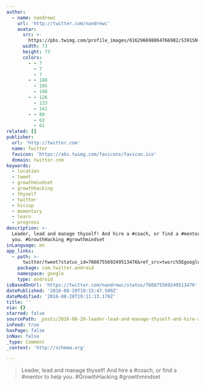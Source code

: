 ```yaml
---
author:
  - name: nandrewc
    url: 'http://twitter.com/nandrewc'
    avatar:
      src: >-
        https://pbs.twimg.com/profile_images/616296698864766982/S391SN-P_bigger.jpg
      width: 73
      height: 73
      colors:
        - - 7
          - 7
          - 7
        - - 188
          - 195
          - 198
        - - 126
          - 133
          - 141
        - - 80
          - 63
          - 61
related: []
publisher:
  url: 'http://twitter.com'
  name: Twitter
  favicon: 'https://abs.twimg.com/favicons/favicon.ico'
  domain: twitter.com
keywords:
  - location
  - tweet
  - growthmindset
  - growthhacking
  - thyself
  - twitter
  - hiccup
  - momentary
  - learn
  - progress
description: >-
  Leader, lead and manage thyself! And hire a #coach, or find a #mentor to help
  you. #GrowthHacking #growthmindset
inLanguage: en
app_links:
  - path: >-
      twitter/tweet?status_id=766675569249513476&ref_src=twsrc%5Egoogle%7Ctwcamp%5Eandroidseo%7Ctwgr%5Estatus%7Ctwterm%5E766675569249513476
    package: com.twitter.android
    namespace: google
    type: android
isBasedOnUrl: 'https://twitter.com/nandrewc/status/766675569249513476'
datePublished: '2016-08-20T19:15:47.509Z'
dateModified: '2016-08-20T19:11:13.170Z'
title: ''
via: {}
starred: false
sourcePath: _posts/2016-08-20-leader-lead-and-manage-thyself-and-hire-a-coach-or-find.md
inFeed: true
hasPage: false
inNav: false
_type: Comment
_context: 'http://schema.org'

---
```

> Leader, lead and manage thyself! And hire a \#coach, or find a \#mentor to help you. \#GrowthHacking \#growthmindset